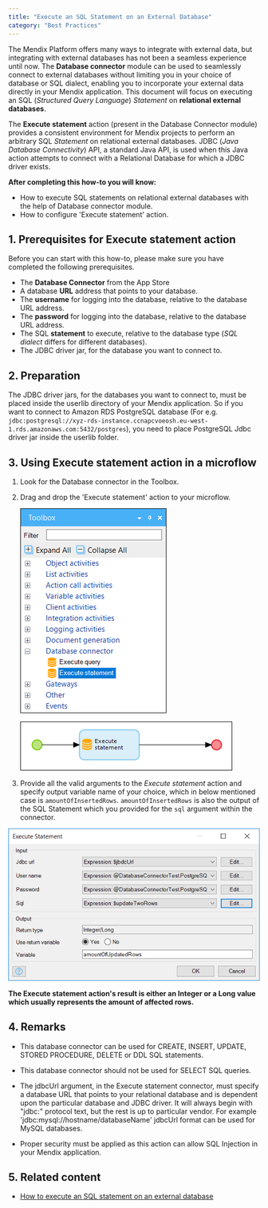 ```yaml
---
title: "Execute an SQL Statement on an External Database"
category: "Best Practices"
---
```


The Mendix Platform offers many ways to integrate with external data, but integrating with external databases has not been a seamless experience until now. The **Database connector** module can be used to seamlessly connect to external databases without limiting you in your choice of database or SQL dialect, enabling you to incorporate your external data directly in your Mendix application.
This document will focus on executing an SQL (_Structured Query Language_) _Statement_ on **relational external databases**.

The **Execute statement** action (present in the Database Connector module) provides a consistent environment for Mendix projects to perform an arbitrary SQL _Statement_ on relational external databases.
JDBC (_Java Database Connectivity_) API, a standard Java API, is used when this Java action attempts to connect with a Relational Database for which a JDBC driver exists.

**After completing this how-to you will know:**

*   How to execute SQL statements on relational external databases with the help of Database connector module.
*   How to configure 'Execute statement' action.

## 1. Prerequisites for Execute statement action

Before you can start with this how-to, please make sure you have completed the following prerequisites.

*   The **Database Connector** from the App Store
*   A database **URL** address that points to your database.
*   The **username** for logging into the database, relative to the database URL address.
*   The **password** for logging into the database, relative to the database URL address.
*   The SQL **statement** to execute, relative to the database type (_SQL dialect_ differs for different databases).
*   The JDBC driver jar, for the database you want to connect to.

## 2\. Preparation

The JDBC driver jars, for the databases you want to connect to, must be placed inside the userlib directory of your Mendix application. So if you want to connect to Amazon RDS PostgreSQL database (For e.g. `jdbc:postgresql://xyz-rds-instance.ccnapcvoeosh.eu-west-1.rds.amazonaws.com:5432/postgres`), you need to place PostgreSQL Jdbc driver jar inside the userlib folder.

## 3\. Using Execute statement action in a microflow

1. Look for the Database connector in the Toolbox.
2. Drag and drop the 'Execute statement' action to your microflow.

    ![](attachments/19203493/19399122.png)

    ![](attachments/19203493/19399123.png)

3. Provide all the valid arguments to the _Execute statement_ action and specify output variable name of your choice, which in below mentioned case is `amountOfInsertedRows`.
    `amountOfInsertedRows` is also the output of the SQL Statement which you provided for the `sql` argument within the connector.

![](attachments/19203493/19399146.png)

**The Execute statement action's result is either an Integer or a Long value which usually represents the amount of affected rows.**

## 4\. Remarks

*   This database connector can be used for CREATE, INSERT, UPDATE, STORED PROCEDURE, DELETE or DDL SQL statements.
*   This database connector should not be used for SELECT SQL queries.
*   The jdbcUrl argument, in the Execute statement connector, must specify a database URL that points to your relational database and is dependent upon the particular database and JDBC driver. It will always begin with "jdbc:" protocol text, but the rest is up to particular vendor.
    For example 'jdbc:<a rel="nofollow">mysql://hostname/databaseName'</a> jdbcUrl format can be used for MySQL databases.

*   Proper security must be applied as this action can allow SQL Injection in your Mendix application.

## 5\. Related content

*   [How to execute an SQL statement on an external database](how-to-execute-an-sql-statement-on-an-external-database)
